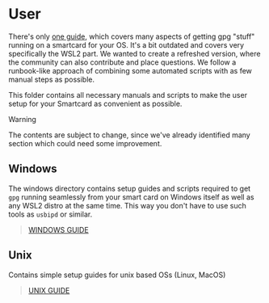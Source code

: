 # User
There's only [one guide](https://jardazivny.medium.com/the-ultimate-guide-to-yubikey-on-wsl2-part-1-dce2ff8d7e45), which covers many aspects of getting gpg "stuff" running on a smartcard for your OS. It's a bit outdated and covers very specifically the WSL2 part. We wanted to create a refreshed version, where the community can also contribute and place questions. We follow a runbook-like approach of combining some automated scripts with as few manual steps as possible.

This folder contains all necessary manuals and scripts to make the user setup for your Smartcard as convenient as possible.

> [!WARNING]  
> The contents are subject to change, since we've already identified many section which could need some improvement.


## Windows
The windows directory contains setup guides and scripts required to get `gpg` running seamlessly from your smart card on Windows itself as well as any WSL2 distro at the same time. This way you don't have to use such tools as `usbipd` or similar.

> [WINDOWS GUIDE](./windows/README.md)

## Unix
Contains simple setup guides for unix based OSs (Linux, MacOS)

> [UNIX GUIDE](./unix/README.md)
